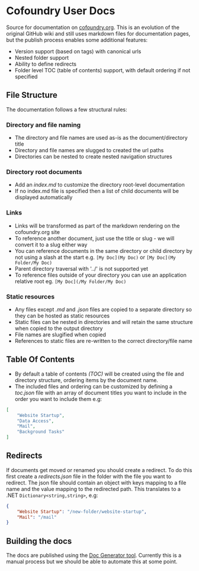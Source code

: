 # Cofoundry User Docs

Source for documentation on [cofoundry.org](https://cofoundry.org/docs). This is an evolution of the original GitHub wiki and still uses markdown files for documentation pages, but the publish process enables some additional features:

- Version support (based on tags) with canonical urls
- Nested folder support
- Ability to define redirects
- Folder level TOC (table of contents) support, with default ordering if not specified

## File Structure

The documentation follows a few structural rules:

### Directory and file naming

- The directory and file names are used as-is as the document/directory title
- Directory and file names are slugged to created the url paths
- Directories can be nested to create nested navigation structures 

### Directory root documents

- Add an *index.md* to customize the directory root-level documentation
- If no index.md file is specified then a list of child documents will be displayed automatically

### Links

- Links will be transformed as part of the markdown rendering on the cofoundry.org site
- To reference another document, just use the title or slug - we will convert it to a slug either way
- You can reference documents in the same directory or child directory by not using a slash at the start e.g. `[My Doc](My Doc)` or `[My Doc](My Folder/My Doc)`
- Parent directory traversal with '../' is not supported yet
- To reference files outside of your directory you can use an application relative root eg. `[My Doc](/My Folder/My Doc)`


### Static resources

- Any files except *.md* and *.json* files are copied to a separate directory so they can be hosted as static resources
- Static files can be nested in directories and will retain the same structure when copied to the output directory
- File names are slugified when copied
- References to static files are re-written to the correct directory/file name

## Table Of Contents

- By default a table of contents *(TOC)* will be created using the file and directory structure, ordering items by the document name.
- The included files and ordering can be customized by defining a *toc.json* file with an array of document titles you want to include in the order you want to include them e.g:

```json
[
	"Website Startup",
	"Data Access",
	"Mail",
	"Background Tasks"
]
```

## Redirects

If documents get moved or renamed you should create a redirect. To do this first create a *redirects.json* file in the folder with the file you want to redirect. The json file should contain an object with keys mapping to a file name and the value mapping to the redirected path. This translates to a .NET `Dictionary<string,string>`, e.g:

```json
{
    "Website Startup": "/new-folder/website-startup",
    "Mail": "/mail"
}
```

## Building the docs

The docs are published using the [Doc Generator tool](https://github.com/cofoundry-cms/Cofoundry.DocGenerator). Currently this is a manual process but we should be able to automate this at some point.